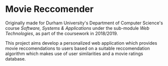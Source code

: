 # Movie Reccomender

Originally made for Durham University's Department of Computer Science's course _Software, Systems & Applications_ under the sub-module _Web Technologies_, as part of the coursework in 2018/2019.

This project aims develop a personalized web application which provides movie reccomendations to users based on a suitable reccomendation algorithm which makes use of user similarities and a movie ratings database.
